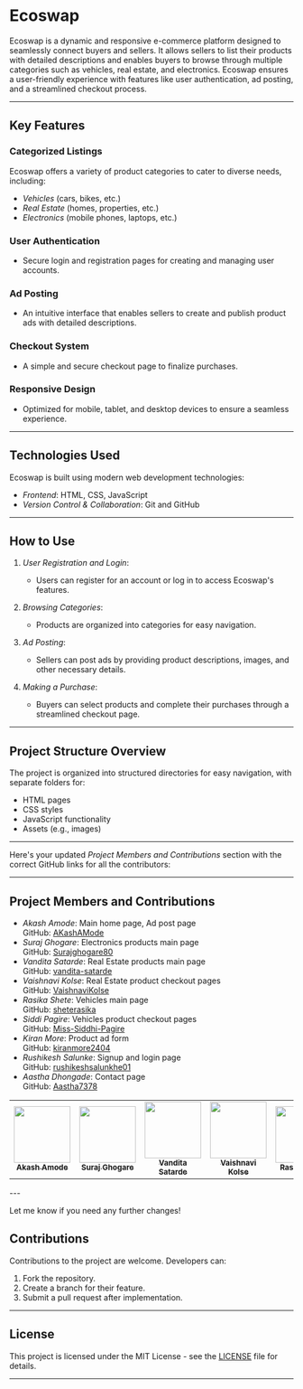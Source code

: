# Ecoswap

Ecoswap is a dynamic and responsive e-commerce platform designed to seamlessly connect buyers and sellers. It allows sellers to list their products with detailed descriptions and enables buyers to browse through multiple categories such as vehicles, real estate, and electronics. Ecoswap ensures a user-friendly experience with features like user authentication, ad posting, and a streamlined checkout process.

---

## Key Features

### Categorized Listings
Ecoswap offers a variety of product categories to cater to diverse needs, including:

- *Vehicles* (cars, bikes, etc.)
- *Real Estate* (homes, properties, etc.)
- *Electronics* (mobile phones, laptops, etc.)

### User Authentication
- Secure login and registration pages for creating and managing user accounts.

### Ad Posting
- An intuitive interface that enables sellers to create and publish product ads with detailed descriptions.

### Checkout System
- A simple and secure checkout page to finalize purchases.

### Responsive Design
- Optimized for mobile, tablet, and desktop devices to ensure a seamless experience.

---

## Technologies Used

Ecoswap is built using modern web development technologies:

- *Frontend*: HTML, CSS, JavaScript
- *Version Control & Collaboration*: Git and GitHub

---

## How to Use

1. *User Registration and Login*:
   - Users can register for an account or log in to access Ecoswap's features.

2. *Browsing Categories*:
   - Products are organized into categories for easy navigation.

3. *Ad Posting*:
   - Sellers can post ads by providing product descriptions, images, and other necessary details.

4. *Making a Purchase*:
   - Buyers can select products and complete their purchases through a streamlined checkout page.

---

## Project Structure Overview

The project is organized into structured directories for easy navigation, with separate folders for:

- HTML pages
- CSS styles
- JavaScript functionality
- Assets (e.g., images)

---
Here's your updated *Project Members and Contributions* section with the correct GitHub links for all the contributors:

---

## Project Members and Contributions

- *Akash Amode*: Main home page, Ad post page  
  GitHub: [AKashAMode](https://github.com/AKashAMode)
- *Suraj Ghogare*: Electronics products main page  
  GitHub: [Surajghogare80](https://github.com/Surajghogare80)
- *Vandita Satarde*: Real Estate products main page  
  GitHub: [vandita-satarde](https://github.com/vandita-satarde)
- *Vaishnavi Kolse*: Real Estate product checkout pages  
  GitHub: [VaishnaviKolse](https://github.com/VaishnaviKolse)
- *Rasika Shete*: Vehicles main page  
  GitHub: [sheterasika](https://github.com/sheterasika/)
- *Siddi Pagire*: Vehicles product checkout pages  
  GitHub: [Miss-Siddhi-Pagire](https://github.com/Miss-Siddhi-Pagire)
- *Kiran More*: Product ad form  
  GitHub: [kiranmore2404](https://github.com/kiranmore2404)
- *Rushikesh Salunke*: Signup and login page  
  GitHub: [rushikeshsalunkhe01](https://github.com/rushikeshsalunkhe01)
- *Aastha Dhongade*: Contact page  
  GitHub: [Aastha7378](https://github.com/Aastha7378)


<table>
  <tr>
    <td align="center"><a href="https://github.com/AKashAMode"><img src="https://avatars.githubusercontent.com/AkashAmode?v=4" width="100px;" alt=""/><br /><sub><b>Akash Amode</b></sub></a></td>
    <td align="center"><a href="https://github.com/Surajghogare80"><img src="https://avatars.githubusercontent.com/Surajghogare80?v=4" width="100px;" alt=""/><br /><sub><b>Suraj Ghogare</b></sub></a></td>
    <td align="center"><a href="https://github.com/vandita-satarde"><img src="https://avatars.githubusercontent.com/vandita-satarde?v=4" width="100px;" alt=""/><br /><sub><b>Vandita Satarde</b></sub></a></td>
    <td align="center"><a href="https://github.com/VaishnaviKolse"><img src="https://avatars.githubusercontent.com/VaishnaviKolse?v=4" width="100px;" alt=""/><br /><sub><b>Vaishnavi Kolse</b></sub></a></td>
    <td align="center"><a href="https://github.com/sheterasika"><img src="https://avatars.githubusercontent.com/sheterasika?v=4" width="100px;" alt=""/><br /><sub><b>Rasika Shete</b></sub></a></td>
    <td align="center"><a href="https://github.com/Miss-Siddhi-Pagire"><img src="https://avatars.githubusercontent.com/Miss-Siddhi-Pagire?v=4" width="100px;" alt=""/><br /><sub><b>Siddi Pagire</b></sub></a></td>
    <td align="center"><a href="https://github.com/kiranmore2404"><img src="https://avatars.githubusercontent.com/kiranmore2404?v=4" width="100px;" alt=""/><br /><sub><b>Kiran More</b></sub></a></td>
    <td align="center"><a href="https://github.com/rushikeshsalunkhe01"><img src="https://avatars.githubusercontent.com/rushikeshsalunkhe01?v=4" width="100px;" alt=""/><br /><sub><b>Rushikesh Salunke</b></sub></a></td>
    <td align="center"><a href="https://github.com/Aastha7378"><img src="https://avatars.githubusercontent.com/Aastha7378?v=4" width="100px;" alt=""/><br /><sub><b>Aastha Dhongade</b></sub></a></td>
    
    
</tr>
</table>
---

Let me know if you need any further changes!
## Contributions

Contributions to the project are welcome. Developers can:

1. Fork the repository.
2. Create a branch for their feature.
3. Submit a pull request after implementation.

---

## License

This project is licensed under the MIT License - see the [LICENSE](LICENSE) file for details.

---
